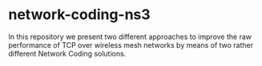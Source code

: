 network-coding-ns3
==================

In this repository we present two different approaches to improve the raw performance of TCP over wireless mesh networks by means of two rather different Network Coding solutions.
